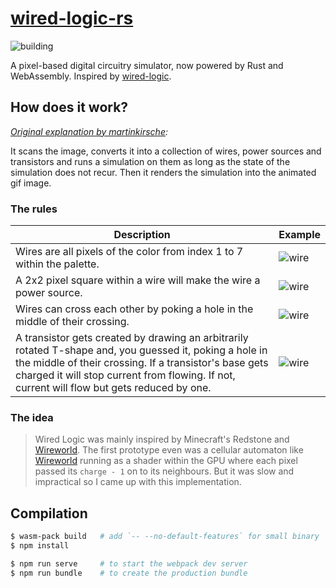 # [wired-logic-rs](https://iostapyshyn.github.io/wired-logic-rs)
![building](https://github.com/iostapyshyn/wired-logic-rs/workflows/building/badge.svg)

A pixel-based digital circuitry simulator, now powered by Rust and WebAssembly. Inspired by
[wired-logic](https://github.com/martinkirsche/wired-logic).

How does it work?
-----------------
_[Original explanation by martinkirsche](https://github.com/martinkirsche/wired-logic/blob/master/readme.md):_

It scans the image, converts it into a collection of wires, power sources and
transistors and runs a simulation on them as long as the state of the
simulation does not recur. Then it renders the simulation into the animated
gif image.

### The rules

Description | Example
------------|--------
Wires are all pixels of the color from index 1 to 7 within the palette. | ![wire](https://github.com/martinkirsche/wired-logic/raw/master/examples/wire.gif)
A 2x2 pixel square within a wire will make the wire a power source. | ![wire](https://github.com/martinkirsche/wired-logic/raw/master/examples/source.gif)
Wires can cross each other by poking a hole in the middle of their crossing. | ![wire](https://github.com/martinkirsche/wired-logic/raw/master/examples/crossing.gif)
A transistor gets created by drawing an arbitrarily rotated T-shape and, you guessed it, poking a hole in the middle of their crossing. If a transistor's base gets charged it will stop current from flowing. If not, current will flow but gets reduced by one. | ![wire](https://github.com/martinkirsche/wired-logic/raw/master/examples/transistor.gif)

### The idea

> Wired Logic was mainly inspired by Minecraft's Redstone and [Wireworld]. The first prototype even was a cellular automaton like [Wireworld] running as a shader within the GPU where each pixel passed its `charge - 1` on to its neighbours. But it was slow and impractical so I came up with this implementation.

[Wireworld]: https://en.wikipedia.org/wiki/Wireworld

Compilation
-----------
```sh
$ wasm-pack build   # add `-- --no-default-features` for small binary
$ npm install

$ npm run serve     # to start the webpack dev server
$ npm run bundle    # to create the production bundle
```
